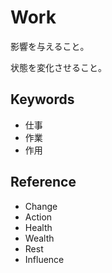 # Work

影響を与えること。

状態を変化させること。

## Keywords

- 仕事
- 作業
- 作用

## Reference

- Change
- Action
- Health
- Wealth
- Rest
- Influence
